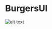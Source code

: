 # BurgersUI
![alt text](https://github.com/KHkhalaf/BurgersUI/blob/master/food_app_by_nasim_3x.png)
